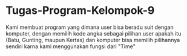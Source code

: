 # Tugas-Program-Kelompok-9
Kami membuat program yang dimana user bisa beradu suit dengan komputer, dengan memilih kode angka sebagai pilihan user apakah itu (Batu, Gunting, maupun Kertas)
dan komputer bisa memilih pilihannya sendiri karna kami menggunakan fungsi dari "Time"
